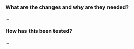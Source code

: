 
### What are the changes and why are they needed? 

...

### How has this been tested? 

...

<!-- ### Additional notes -->